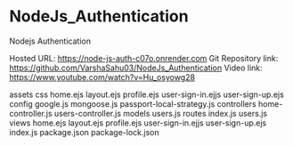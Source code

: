 # NodeJs_Authentication
Nodejs Authentication 

Hosted URL: https://node-js-auth-c07o.onrender.com
Git Repository link: https://github.com/VarshaSahu03/NodeJs_Authentication
Video link: https://www.youtube.com/watch?v=Hu_osyowg28


assets
     css 
          home.ejs
          layout.ejs
          profile.ejs
          user-sign-in.ejjs
          user-sign-up.ejs        
config
     google.js
     mongoose.js
     passport-local-strategy.js
controllers
     home-controller.js
     users-controller.js
models 
     users.js
routes
     index.js
     users.js
views
      home.ejs
      layout.ejs
      profile.ejs
      user-sign-in.ejjs
      user-sign-up.ejs
index.js
package.json
package-lock.json
